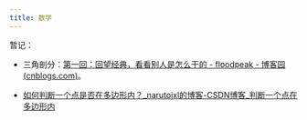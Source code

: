 ```yaml
---
title: 数学
---
```


暂记：

- 三角剖分：[第一回：回望经典，看看别人是怎么干的 - floodpeak - 博客园 (cnblogs.com)](https://www.cnblogs.com/floodpeak/archive/2008/03/27/1124655.html)。

- [如何判断一个点是否在多边形内？_narutojxl的博客-CSDN博客_判断一个点在多边形内](https://blog.csdn.net/u011722133/article/details/52813374)